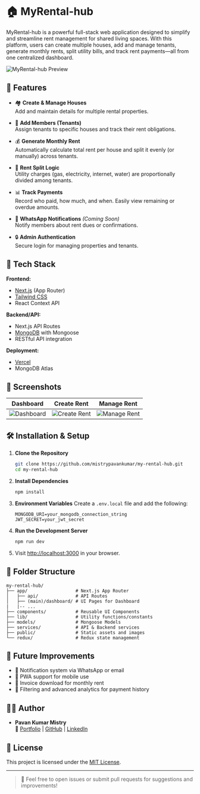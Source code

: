 # 🏠 MyRental-hub

MyRental-hub is a powerful full-stack web application designed to simplify and streamline rent management for shared living spaces. With this platform, users can create multiple houses, add and manage tenants, generate monthly rents, split utility bills, and track rent payments—all from one centralized dashboard.

![MyRental-hub Preview](https://raw.githubusercontent.com/mistrypavankumar/my-rental-hub/main/public/preview.png)

## 🚀 Features

- 🏘️ **Create & Manage Houses**  
  Add and maintain details for multiple rental properties.

- 👥 **Add Members (Tenants)**  
  Assign tenants to specific houses and track their rent obligations.

- 💰 **Generate Monthly Rent**  
  Automatically calculate total rent per house and split it evenly (or manually) across tenants.

- 🔄 **Rent Split Logic**  
  Utility charges (gas, electricity, internet, water) are proportionally divided among tenants.

- 📊 **Track Payments**  
  Record who paid, how much, and when. Easily view remaining or overdue amounts.

- 📱 **WhatsApp Notifications** _(Coming Soon)_  
  Notify members about rent dues or confirmations.

- 🔒 **Admin Authentication**  
  Secure login for managing properties and tenants.

## 🧰 Tech Stack

**Frontend:**

- [Next.js](https://nextjs.org/) (App Router)
- [Tailwind CSS](https://tailwindcss.com/)
- React Context API

**Backend/API:**

- Next.js API Routes
- [MongoDB](https://www.mongodb.com/) with Mongoose
- RESTful API integration

**Deployment:**

- [Vercel](https://vercel.com/)
- MongoDB Atlas

## 📸 Screenshots

| Dashboard                                      | Create Rent                                        | Manage Rent                                        |
| ---------------------------------------------- | -------------------------------------------------- | -------------------------------------------------- |
| ![Dashboard](public/screenshots/dashboard.png) | ![Create Rent](public/screenshots/create-rent.png) | ![Manage Rent](public/screenshots/manage-rent.png) |

## 🛠️ Installation & Setup

1. **Clone the Repository**

   ```bash
   git clone https://github.com/mistrypavankumar/my-rental-hub.git
   cd my-rental-hub
   ```

2. **Install Dependencies**

   ```bash
   npm install
   ```

3. **Environment Variables**
   Create a `.env.local` file and add the following:

   ```env
   MONGODB_URI=your_mongodb_connection_string
   JWT_SECRET=your_jwt_secret
   ```

4. **Run the Development Server**

   ```bash
   npm run dev
   ```

5. Visit [http://localhost:3000](http://localhost:3000) in your browser.

## 📁 Folder Structure

```
my-rental-hub/
├── app/                  # Next.js App Router
│   ├── api/              # API Routes
│   ├── (main)/dashboard/ # UI Pages for Dashboard
|   |-- ...
├── components/           # Reusable UI Components
├── lib/                  # Utility functions/constants
├── models/               # Mongoose Models
├── services/             # API & Backend services
├── public/               # Static assets and images
└── redux/                # Redux state management
```

## 📌 Future Improvements

- 🔔 Notification system via WhatsApp or email
- 📱 PWA support for mobile use
- 🧾 Invoice download for monthly rent
- 🔎 Filtering and advanced analytics for payment history

## 🧑‍💻 Author

- **Pavan Kumar Mistry**  
  🔗 [Portfolio](https://pavankumarmistry-portfolio.vercel.app) | [GitHub](https://github.com/mistrypavankumar) | [LinkedIn](https://linkedin.com/in/pavan-kumar-mistry-5067b21b1)

## 🪪 License

This project is licensed under the [MIT License](LICENSE).

---

> 💬 Feel free to open issues or submit pull requests for suggestions and improvements!
